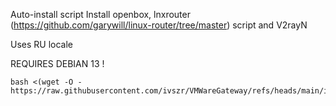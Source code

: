 Auto-install script 
Install openbox, lnxrouter (https://github.com/garywill/linux-router/tree/master) script and V2rayN

Uses RU locale

REQUIRES DEBIAN 13 !
```
bash <(wget -O - https://raw.githubusercontent.com/ivszr/VMWareGateway/refs/heads/main/install.sh)
```

